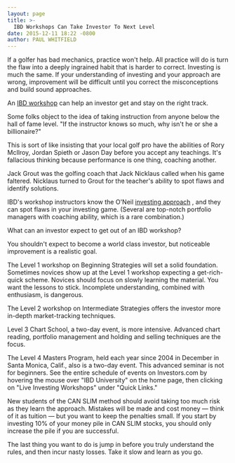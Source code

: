 ```yaml
---
layout: page
title: >-
  IBD Workshops Can Take Investor To Next Level
date: 2015-12-11 18:22 -0800
author: PAUL WHITFIELD
---
```





If a golfer has bad mechanics, practice won't help. All practice will do is turn the flaw into a deeply ingrained habit that is harder to correct. Investing is much the same. If your understanding of investing and your approach are wrong, improvement will be difficult until you correct the misconceptions and build sound approaches.

  

An [IBD workshop](https://www.investors.com/products/how-to-make-money-in-stocks-workshop-series/beginning-strategies-for-successful-investing/?src=A011BMT) can help an investor get and stay on the right track.

  

Some folks object to the idea of taking instruction from anyone below the hall of fame level. "If the instructor knows so much, why isn't he or she a billionaire?"

  

This is sort of like insisting that your local golf pro have the abilities of Rory McIlroy, Jordan Spieth or Jason Day before you accept any teachings. It's fallacious thinking because performance is one thing, coaching another.

  

Jack Grout was the golfing coach that Jack Nicklaus called when his game faltered. Nicklaus turned to Grout for the teacher's ability to spot flaws and identify solutions.

  

IBD's workshop instructors know the O'Neil [investing approach](http://education.investors.com/) , and they can spot flaws in your investing game. (Several are top-notch portfolio managers with coaching ability, which is a rare combination.)

  

What can an investor expect to get out of an IBD workshop?

  

You shouldn't expect to become a world class investor, but noticeable improvement is a realistic goal.

  

The Level 1 workshop on Beginning Strategies will set a solid foundation. Sometimes novices show up at the Level 1 workshop expecting a get-rich-quick scheme. Novices should focus on slowly learning the material. You want the lessons to stick. Incomplete understanding, combined with enthusiasm, is dangerous.

  

The Level 2 workshop on Intermediate Strategies offers the investor more in-depth market-tracking techniques.

  

Level 3 Chart School, a two-day event, is more intensive. Advanced chart reading, portfolio management and holding and selling techniques are the focus.

  

The Level 4 Masters Program, held each year since 2004 in December in Santa Monica, Calif., also is a two-day event. This advanced seminar is not for beginners. See the entire schedule of events on Investors.com by hovering the mouse over "IBD University" on the home page, then clicking on "Live Investing Workshops" under "Quick Links."

  

New students of the CAN SLIM method should avoid taking too much risk as they learn the approach. Mistakes will be made and cost money — think of it as tuition — but you want to keep the penalties small. If you start by investing 10% of your money pile in CAN SLIM stocks, you should only increase the pile if you are successful.

  

The last thing you want to do is jump in before you truly understand the rules, and then incur nasty losses. Take it slow and learn as you go.




